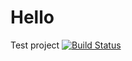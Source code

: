 # Hello
Test project
[![Build Status](https://travis-ci.org/shnitzelbe/Hello.svg?branch=master)](https://travis-ci.org/shnitzelbe/Hello)
